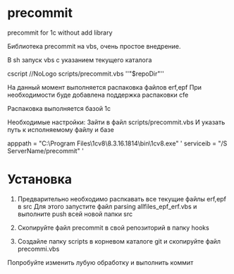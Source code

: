 # precommit
precommit for 1c without add library

Библиотека precommit на vbs, очень простое внедрение.

В sh запуск vbs с указанием текущего каталога

cscript //NoLogo scripts/precommit.vbs ''"$repoDir"''


На данный момент выполняется распаковка файлов erf,epf
При необходимости буде добавлена поддержка распаковки cfe

Распаковка выполняется базой 1с 

Необходимые настройки:
Зайти в файл scripts/precommit.vbs 
И указать путь к исполняемому файлу и базе

apppath = "C:\Program Files\1cv8\8.3.16.1814\bin\1cv8.exe" '
serviceib = "/S ServerName/precommit" ' 

# Установка

1. Предварительно необходимо распкавать все текущие файлы erf,epf в src
Для этого запустите файл parsing allfiles_epf_erf.vbs и выполните push всей новой папки src 

2. Скопируйте файл precommit в свой репозиторий в папку hooks
3. Создайле папку scripts в корневом каталоге git и скопируйте файл precommi.vbs

Попробуйте изменить лубую обработку и выполнить коммит
